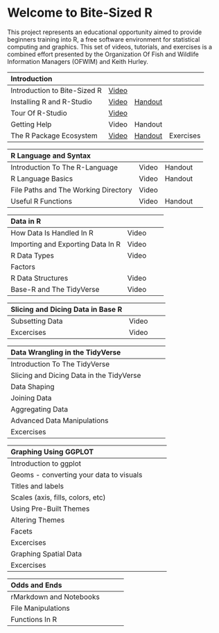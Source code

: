 # Welcome to Bite-Sized R

This project represents an educational opportunity aimed to provide beginners training into R, a free software environment for statistical computing and graphics.  This set of videos, tutorials, and exercises is a combined effort presented by the Organization Of Fish and Wildlife Information Managers (OFWIM) and Keith Hurley.

| Introduction | | | |
| :------------------------- | ----- | -------- | --- |
| Introduction to Bite-Sized R | [Video](https://www.youtube.com/watch?v=hZs3T5TNGIU) |  | |
| Installing R and R-Studio | [Video](https://youtu.be/icjPO6JqYtM) | [Handout](/Handouts/Install.pdf) | |
| Tour Of R-Studio          | [Video](https://studio.youtube.com/video/8cr8xgWUx1o) |  | |
| Getting Help              | Video | Handout ||
| The R Package Ecosystem   | [Video](https://studio.youtube.com/video/YlAR7NgBfVA) | [Handout](/Handouts/Packages.pdf) | Exercises |


| R Language and Syntax  |   |   |   |
| :--- | --- | --- | --- |
| Introduction To The R-Language    | Video    | Handout    |     |
| R Language Basics    | Video    | Handout    |     |
| File Paths and The Working Directory    | Video    |     |     |
| Useful R Functions    | Video    | Handout    |     |


| Data in R  |   |   |   |
| :--- | --- | --- | --- |
| How Data Is Handled In R    | Video    |     |     |
| Importing and Exporting Data In R    | Video    |     |     |
| R Data Types    | Video    |     |     |
| Factors |     |     |     |
| R Data Structures    | Video    |     |     |
| Base-R and The TidyVerse    | Video    |     |     |
  
  
| Slicing and Dicing Data in Base R  |   |   |   |
| :--- | --- | --- | --- |
| Subsetting Data    | Video    |     |     |
| Excercises    | Video    |     |     |
  
  
| Data Wrangling in the TidyVerse  |   |   |   |
| :--- | --- | --- | --- |
| Introduction To The TidyVerse    |     |     |     |
| Slicing and Dicing Data in the TidyVerse    |     |     |     |
| Data Shaping    |     |     |     |
| Joining Data    |     |     |     |
| Aggregating Data    |     |     |     |
| Advanced Data Manipulations    |     |     |     |
| Excercises    |     |     |     |

  
| Graphing Using GGPLOT  |   |   |   |
| :--- | --- | --- | --- |
| Introduction to ggplot    |     |     |     |
| Geoms - converting your data to visuals    |     |     |     |
| Titles and labels    |     |     |     |
| Scales (axis, fills, colors, etc)     |     |     |     |
| Using Pre-Built Themes    |     |     |     |
| Altering Themes    |     |     |     |
| Facets    |     |     |     |
| Excercises    |     |     |     |
| Graphing Spatial Data    |     |     |     |
| Excercises    |     |     |     |
  
| Odds and Ends   |   |   |   |
| :--- | --- | --- | --- |
| rMarkdown and Notebooks    |     |     |     |
| File Manipulations    |     |     |     |
| Functions In R    |     |     |     |
 
